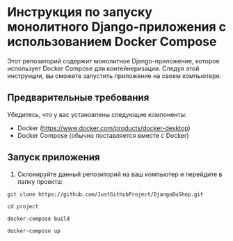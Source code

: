 # Инструкция по запуску монолитного Django-приложения с использованием Docker Compose

Этот репозиторий содержит монолитное Django-приложение, которое использует Docker Compose для контейнеризации. Следуя этой инструкции, вы сможете запустить приложение на своем компьютере.

## Предварительные требования

Убедитесь, что у вас установлены следующие компоненты:

- Docker (https://www.docker.com/products/docker-desktop)
- Docker Compose (обычно поставляется вместе с Docker)

## Запуск приложения

1. Склонируйте данный репозиторий на ваш компьютер и перейдите в папку проекта:

```
git clone https://github.com/JustGithubProject/DjangoBuShop.git
```
```
cd project
```
```
docker-compose build
```
```
docker-compose up
```
